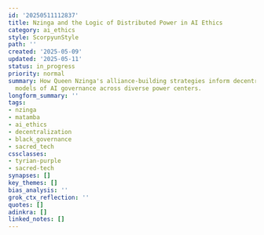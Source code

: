 ```yaml
---
id: '20250511112837'
title: Nzinga and the Logic of Distributed Power in AI Ethics
category: ai_ethics
style: ScorpyunStyle
path: ''
created: '2025-05-09'
updated: '2025-05-11'
status: in_progress
priority: normal
summary: How Queen Nzinga's alliance-building strategies inform decentralized, anti-authoritarian
  models of AI governance across diverse power centers.
longform_summary: ''
tags:
- nzinga
- matamba
- ai_ethics
- decentralization
- black_governance
- sacred_tech
cssclasses:
- tyrian-purple
- sacred-tech
synapses: []
key_themes: []
bias_analysis: ''
grok_ctx_reflection: ''
quotes: []
adinkra: []
linked_notes: []
---
```



